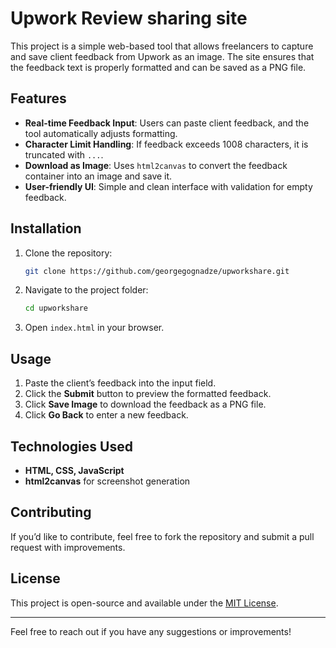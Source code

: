 # Upwork Review sharing site

This project is a simple web-based tool that allows freelancers to capture and save client feedback from Upwork as an image. The site ensures that the feedback text is properly formatted and can be saved as a PNG file.

## Features
- **Real-time Feedback Input**: Users can paste client feedback, and the tool automatically adjusts formatting.
- **Character Limit Handling**: If feedback exceeds 1008 characters, it is truncated with `...`.
- **Download as Image**: Uses `html2canvas` to convert the feedback container into an image and save it.
- **User-friendly UI**: Simple and clean interface with validation for empty feedback.

## Installation
1. Clone the repository:
   ```bash
   git clone https://github.com/georgegognadze/upworkshare.git
   ```
2. Navigate to the project folder:
   ```bash
   cd upworkshare
   ```
3. Open `index.html` in your browser.

## Usage
1. Paste the client’s feedback into the input field.
2. Click the **Submit** button to preview the formatted feedback.
3. Click **Save Image** to download the feedback as a PNG file.
4. Click **Go Back** to enter a new feedback.

## Technologies Used
- **HTML, CSS, JavaScript**
- **html2canvas** for screenshot generation

## Contributing
If you’d like to contribute, feel free to fork the repository and submit a pull request with improvements.

## License
This project is open-source and available under the [MIT License](LICENSE).

---
Feel free to reach out if you have any suggestions or improvements!

